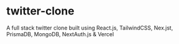 # twitter-clone
A full stack twitter clone built using React.js, TailwindCSS, Nex.jst, PrismaDB, MongoDB, NextAuth.js &amp; Vercel
